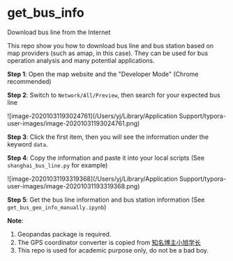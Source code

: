 # get_bus_info
Download bus line from the Internet

This repo show you how to download bus line and bus station based on map providers (such as amap, in this case). They can be used for bus operation analysis and many potential applications.

**Step 1**: Open the map website and the "Developer Mode" (Chrome recommended)

**Step 2**: Switch to `Network/All/Preview`,  then search for your expected bus line 

![image-20201031193024761](/Users/yj/Library/Application Support/typora-user-images/image-20201031193024761.png)

**Step 3**: Click the first item, then you will see the information under the keyword `data`. 

**Step 4**: Copy the information and paste it into your local scripts (See `shanghai_bus_line.py` for example) 

![image-20201031193319368](/Users/yj/Library/Application Support/typora-user-images/image-20201031193319368.png)

**Step 5**: Get the bus line information and bus station information (See `get_bus_geo_info_manually.ipynb`)

**Note**:

1. Geopandas package is required.
2. The GPS coordinator converter is copied from [知名博主小旭学长](https://gitee.com/ni1o1/CoordinatesConverter)
3. This repo is used for academic purpose only, do not be a bad boy.

